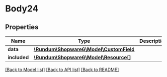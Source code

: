 # Body24

## Properties
Name | Type | Description | Notes
------------ | ------------- | ------------- | -------------
**data** | [**\Rundum\Shopware6\Model\CustomField**](CustomField.md) |  | [optional] 
**included** | [**\Rundum\Shopware6\Model\Resource[]**](Resource.md) |  | [optional] 

[[Back to Model list]](../../README.md#documentation-for-models) [[Back to API list]](../../README.md#documentation-for-api-endpoints) [[Back to README]](../../README.md)

